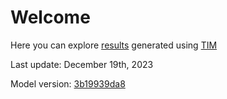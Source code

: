 # Welcome

Here you can explore [results](/tim-hydrogen-study-2023/results) generated using [TIM](https://github.com/esma-cgep/tim)

Last update: December 19th, 2023

Model version: [3b19939da8](https://github.com/esma-cgep/TIM/tree/3b19939da8aba360b4b4451d402823721260b6a2)